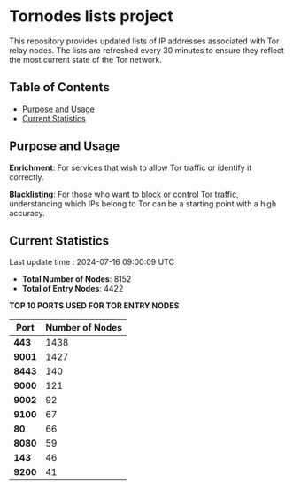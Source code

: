 # Tornodes lists project

This repository provides updated lists of IP addresses associated with Tor relay nodes. The lists are refreshed every 30 minutes to ensure they reflect the most current state of the Tor network.

## Table of Contents

- [Purpose and Usage](#purpose-and-usage)
- [Current Statistics](#current-statistics)


## Purpose and Usage

**Enrichment**: For services that wish to allow Tor traffic or identify it correctly.

**Blacklisting**: For those who want to block or control Tor traffic, understanding which IPs belong to Tor can be a starting point with a high accuracy.

## Current Statistics

Last update time : 2024-07-16 09:00:09 UTC

- **Total Number of Nodes**: 8152
- **Total of Entry Nodes**: 4422

**TOP 10 PORTS USED FOR TOR ENTRY NODES**

| **Port** | **Number of Nodes** |
|------|-----------------|
| **443**   | 1438  |
| **9001**   | 1427  |
| **8443**   | 140  |
| **9000**   | 121  |
| **9002**   | 92  |
| **9100**   | 67  |
| **80**   | 66  |
| **8080**   | 59  |
| **143**   | 46  |
| **9200**   | 41  |

